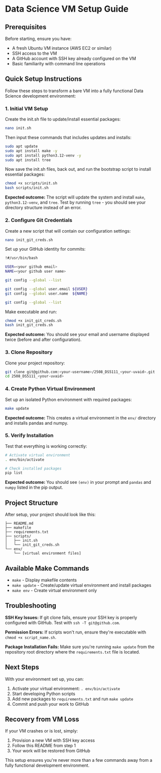 # Data Science VM Setup Guide

## Prerequisites

Before starting, ensure you have:
- A fresh Ubuntu VM instance (AWS EC2 or similar)
- SSH access to the VM
- A GitHub account with SSH key already configured on the VM
- Basic familiarity with command line operations

## Quick Setup Instructions

Follow these steps to transform a bare VM into a fully functional Data Science development environment:

### 1. Initial VM Setup

Create the init.sh file to update/install essential packages:

```bash
nano init.sh
```

Then input these commands that includes updates and installs:

```bash
sudo apt update
sudo apt install make -y
sudo apt install python3.12-venv -y
sudo apt install tree
```

Now save the init.sh files, back out, and run the bootstrap script to install essential packages:

```bash
chmod +x scripts/init.sh
bash scripts/init.sh
```

**Expected outcome:** The script will update the system and install `make`, `python3.12-venv`, and `tree`. Test by running `tree` - you should see your directory structure instead of an error.

### 2. Configure Git Credentials

Create a new script that will contain our configuration settings:

```bash
nano init_git_creds.sh
```

Set up your GitHub identity for commits:

```bash
!#/usr/bin/bash

USER=<your github email>
NAME=<your github user name>

git config --global --list

git config --global user.email ${USER} 
git config --global user.name  ${NAME} 

git config --global --list
```

Make executable and run:

```bash
chmod +x init_git_creds.sh
bash init_git_creds.sh
```

**Expected outcome:** You should see your email and username displayed twice (before and after configuration).

### 3. Clone Repository

Clone your project repository:

```bash
git clone git@github.com:<your-username>/2508_DS5111_<your-uvaid>.git
cd 2508_DS5111_<your-uvaid>
```

### 4. Create Python Virtual Environment

Set up an isolated Python environment with required packages:

```bash
make update
```

**Expected outcome:** This creates a virtual environment in the `env/` directory and installs pandas and numpy.

### 5. Verify Installation

Test that everything is working correctly:

```bash
# Activate virtual environment
. env/bin/activate

# Check installed packages
pip list
```

**Expected outcome:** You should see `(env)` in your prompt and `pandas` and `numpy` listed in the pip output.

## Project Structure

After setup, your project should look like this:

```
├── README.md
├── makefile
├── requirements.txt
├── scripts/
│   ├── init.sh
│   └── init_git_creds.sh
└── env/
    └── [virtual environment files]
```

## Available Make Commands

- `make` - Display makefile contents
- `make update` - Create/update virtual environment and install packages
- `make env` - Create virtual environment only

## Troubleshooting

**SSH Key Issues:** If git clone fails, ensure your SSH key is properly configured with GitHub. Test with `ssh -T git@github.com`.

**Permission Errors:** If scripts won't run, ensure they're executable with `chmod +x script_name.sh`.

**Package Installation Fails:** Make sure you're running `make update` from the repository root directory where the `requirements.txt` file is located.

## Next Steps

With your environment set up, you can:
1. Activate your virtual environment: `. env/bin/activate`
2. Start developing Python scripts
3. Add new packages to `requirements.txt` and run `make update`
4. Commit and push your work to GitHub

## Recovery from VM Loss

If your VM crashes or is lost, simply:
1. Provision a new VM with SSH key access
2. Follow this README from step 1
3. Your work will be restored from GitHub

This setup ensures you're never more than a few commands away from a fully functional development environment.
